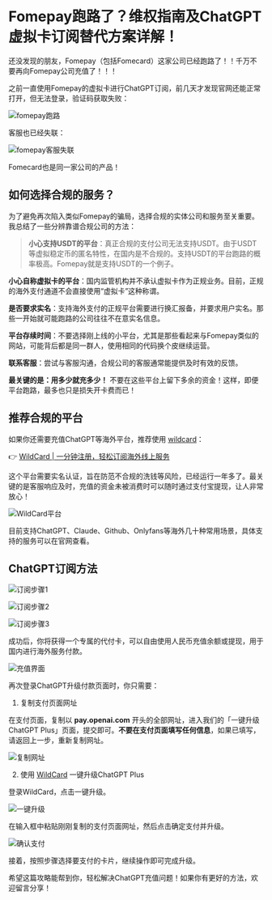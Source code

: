 # Fomepay跑路了？维权指南及ChatGPT虚拟卡订阅替代方案详解！

还没发现的朋友，Fomepay（包括Fomecard）这家公司已经跑路了！！千万不要再向Fomepay公司充值了！！！

之前一直使用Fomepay的虚拟卡进行ChatGPT订阅，前几天才发现官网还能正常打开，但无法登录，验证码获取失败：

![fomepay跑路](https://cdn.how2cs.cn/2024-08-19-061204.png)

客服也已经失联：

![fomepay客服失联](https://cdn.how2cs.cn/2024-08-19-061358.png)

Fomecard也是同一家公司的产品！

## 如何选择合规的服务？

为了避免再次陷入类似Fomepay的骗局，选择合规的实体公司和服务至关重要。我总结了一些分辨靠谱合规公司的方法：

> **小心支持USDT的平台**：真正合规的支付公司无法支持USDT。由于USDT等虚拟稳定币的匿名特性，在国内是不合规的。支持USDT的平台跑路的概率极高。Fomepay就是支持USDT的一个例子。

**小心自称虚拟卡的平台**：国内监管机构并不承认虚拟卡作为正规业务。目前，正规的海外支付通道不会直接使用“虚拟卡”这种称谓。

**是否要求实名**：支持海外支付的正规平台需要进行换汇报备，并要求用户实名。那些一开始就可能跑路的公司往往不在意实名信息。

**平台存续时间**：不要选择刚上线的小平台，尤其是那些看起来与Fomepay类似的网站，可能背后都是同一群人，使用相同的代码换个皮继续运营。

**联系客服**：尝试与客服沟通，合规公司的客服通常能提供及时有效的反馈。

**最关键的是：用多少就充多少！** 不要在这些平台上留下多余的资金！这样，即便平台跑路，最多也只是损失开卡费而已！

## 推荐合规的平台

如果你还需要充值ChatGPT等海外平台，推荐使用 [wildcard](https://bit.ly/bewildcard)：

👉 [WildCard | 一分钟注册，轻松订阅海外线上服务](https://bit.ly/bewildcard)

这个平台需要实名认证，旨在防范不合规的洗钱等风险，已经运行一年多了。最关键的是客服响应及时，充值的资金未被消费时可以随时通过支付宝提现，让人非常放心！

![WildCard平台](https://cdn.how2cs.cn/csguide/155109.png)

目前支持ChatGPT、Claude、Github、Onlyfans等海外几十种常用场景，具体支持的服务可以在官网查看。

## ChatGPT订阅方法

![订阅步骤1](https://cdn.how2cs.cn/csguide/155334.png)

![订阅步骤2](https://cdn.how2cs.cn/csguide/155356.png)

![订阅步骤3](https://cdn.how2cs.cn/csguide/155431.png)

成功后，你将获得一个专属的代付卡，可以自由使用人民币充值余额或提现，用于国内进行海外服务付款。

![充值界面](https://cdn.how2cs.cn/csguide/155442.png)

再次登录ChatGPT升级付款页面时，你只需要：

1. 复制支付页面网址

在支付页面，复制以 **pay.openai.com** 开头的全部网址，进入我们的「一键升级ChatGPT Plus」页面，提交即可。**不要在支付页面填写任何信息**，如果已填写，请返回上一步，重新复制网址。

![复制网址](https://cdn.how2cs.cn/csguide/155509.png)

2. 使用 [WildCard](https://bit.ly/bewildcard) 一键升级ChatGPT Plus

登录WildCard，点击一键升级。

![一键升级](https://cdn.how2cs.cn/csguide/155603.png)

在输入框中粘贴刚刚复制的支付页面网址，然后点击确定支付并升级。

![确认支付](https://cdn.how2cs.cn/csguide/155614.png)

接着，按照步骤选择要支付的卡片，继续操作即可完成升级。

希望这篇攻略能帮到你，轻松解决ChatGPT充值问题！如果你有更好的方法，欢迎留言分享！
